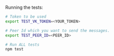 Running the tests:

```bash
# Token to be used
export TEST_VK_TOKEN=<YOUR_TOKEN>

# Peer Id which you want to send the messages.
export TEST_PEER_ID=<PEER_ID>

# Run ALL tests
npm test
```
